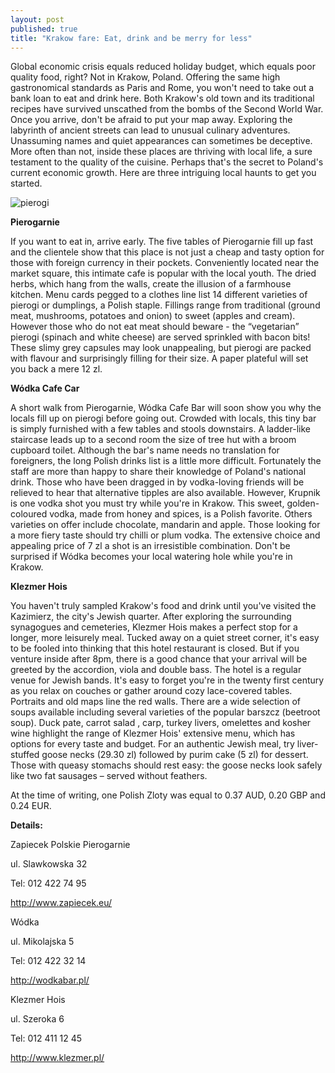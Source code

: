 ```yaml
---
layout: post
published: true
title: "Krakow fare: Eat, drink and be merry for less"
---
```




Global economic crisis equals reduced holiday budget, which equals poor quality food, right? Not in Krakow, Poland. Offering the same high gastronomical standards as Paris and Rome, you won't need to take out a bank loan to eat and drink here. Both Krakow's old town and its traditional recipes have survived unscathed from the bombs of the Second World War. Once you arrive, don't be afraid to put your map away. Exploring the labyrinth of ancient streets can lead to unusual culinary adventures. Unassuming names and quiet appearances can sometimes be deceptive. More often than not, inside these places are thriving with local life, a sure testament to the quality of the cuisine. Perhaps that's the secret to Poland's current economic growth. Here are three intriguing local haunts to get you started.

![pierogi]({{site.baseurl}}/media/pierogi.jpg)

**Pierogarnie**

If you want to eat in, arrive early. The five tables of Pierogarnie fill up fast and the clientele show that this place is not just a cheap and tasty option for those with foreign currency in their pockets. Conveniently located near the market square, this intimate cafe is popular with the local youth.
The dried herbs, which hang from the walls, create the illusion of a farmhouse kitchen. Menu cards pegged to a clothes line list 14 different varieties of pierogi or dumplings, a Polish staple.
Fillings range from traditional (ground meat, mushrooms, potatoes and onion) to sweet (apples and cream). However those who do not eat meat should beware - the “vegetarian” pierogi (spinach and white cheese) are served sprinkled with bacon bits! These slimy grey capsules may look unappealing, but pierogi are packed with flavour and surprisingly filling for their size. A paper plateful will set you back a mere 12 zl.

**Wódka Cafe Car**

A short walk from Pierogarnie, Wódka Cafe Bar will soon show you why the locals fill up on pierogi before going out. Crowded with locals, this tiny bar is simply furnished with a few tables and stools downstairs. A ladder-like staircase leads up to a second room the size of tree hut with a broom cupboard toilet.
Although the bar's name needs no translation for foreigners, the long Polish drinks list is a little more difficult. Fortunately the staff are more than happy to share their knowledge of Poland's national drink. Those who have been dragged in by vodka-loving friends will be relieved to hear that alternative tipples are also available.
However, Krupnik is one vodka shot you must try while you're in Krakow. This sweet, golden-coloured vodka, made from honey and spices, is a Polish favorite. Others varieties on offer include chocolate, mandarin and apple. Those looking for a more fiery taste should try chilli or plum vodka. The extensive choice and appealing price of 7 zl a shot is an irresistible combination. Don't be surprised if Wódka becomes your local watering hole while you're in Krakow.

**Klezmer Hois**

You haven't truly sampled Krakow's food and drink until you've visited the Kazimierz, the city's Jewish quarter. After exploring the surrounding synagogues and cemeteries, Klezmer Hois makes a perfect stop for a longer, more leisurely meal.
Tucked away on a quiet street corner, it's easy to be fooled into thinking that this hotel restaurant is closed. But if you venture inside after 8pm, there is a good chance that your arrival will be greeted by the accordion, viola and double bass. The hotel is a regular venue for Jewish bands.
It's easy to forget you're in the twenty first century as you relax on couches or gather around cozy lace-covered tables. Portraits and old maps line the red walls.
There are a wide selection of soups available including several varieties of the popular barszcz (beetroot soup). Duck pate, carrot salad , carp, turkey livers, omelettes and kosher wine highlight the range of Klezmer Hois' extensive menu, which has options for every taste and budget. For an authentic Jewish meal, try liver-stuffed goose necks (29.30 zl) followed by purim cake (5 zl) for dessert. Those with queasy stomachs should rest easy: the goose necks look safely like two fat sausages – served without feathers.

At the time of writing, one Polish Zloty was equal to 0.37 AUD, 0.20 GBP and 0.24 EUR.

**Details:**

Zapiecek Polskie Pierogarnie

ul. Slawkowska 32

Tel: 012 422 74 95

http://www.zapiecek.eu/

Wódka

ul. Mikolajska 5

Tel: 012 422 32 14

http://wodkabar.pl/


Klezmer Hois

ul. Szeroka 6

Tel: 012 411 12 45

http://www.klezmer.pl/
